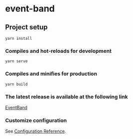 # event-band

## Project setup
```
yarn install
```

### Compiles and hot-reloads for development
```
yarn serve
```

### Compiles and minifies for production
```
yarn build
```
### The latest release is available at the following link
<a href="https://event-band-api.ru/"> EventBand </a>

### Customize configuration
See [Configuration Reference](https://cli.vuejs.org/config/).
